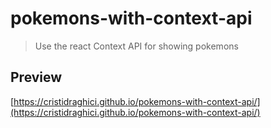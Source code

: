 # pokemons-with-context-api

> Use the react Context API for showing pokemons

## Preview

[https://cristidraghici.github.io/pokemons-with-context-api/](https://cristidraghici.github.io/pokemons-with-context-api/)
